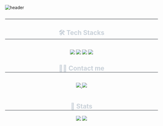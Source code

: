 ![header](https://capsule-render.vercel.app/api?type=venom&color=gradient&height=300&section=header&text=Welcome%20to%20my%20Github!%20&animation=${twinking})

<div align= "center"> 
    <h2 style="border-bottom: 1px solid #21262d; color: #c9d1d9;">  </h2>  
    <div style="font-weight: 700; font-size: 15px; text-align: center; color: #c9d1d9;">  </div> 
    </div>
    <div align= "center">
    <h2 style="border-bottom: 1px solid #21262d; color: #c9d1d9;"> 🛠️ Tech Stacks </h2> <br> 
    <div style="margin: 0 auto; text-align: center;" align= "center"> <img src="https://img.shields.io/badge/Java-007396?style=flat&logo=Java&logoColor=white">
          <img src="https://img.shields.io/badge/Java-007396?style=flat&logo=C&logoColor=white">
          <img src="https://img.shields.io/badge/HTML5-E34F26?style=flat&logo=Github&logoColor=white">
          <img src="https://img.shields.io/badge/Github-181717?style=flat&logo=Github&logoColor=white">
          </div>
    </div>
    <div align= "center">
    <h2 style="border-bottom: 1px solid #21262d; color: #c9d1d9;"> 🧑‍💻 Contact me </h2> <br> 
    <div align= "center"> <a href=https://www.instagram.com/yx0n.s3/> <img src="https://img.shields.io/badge/Instagram-E4405F?style=flat&logo=Instagram&logoColor=white&link=https://www.instagram.com/yx0n.s3/"> </a>
         <a href=https://velog.io/@ye0n_s3/posts> <img src="https://img.shields.io/badge/Velog-20C997?style=flat&logo=Velog&logoColor=white&link=https://velog.io/@ye0n_s3/posts"> </a>
          </div>  <br> 
    <div align= "center">  </div> 
    </div>
    <div align= "center"> 
    <h2 style="border-bottom: 1px solid #21262d; color: #c9d1d9;"> 🏅 Stats </h2> <div align= "center"> <img src="https://github-readme-stats.vercel.app/api?username=yxonsz&bg_color=180,00000000,&title_color=000000&text_color=000000"
         /> <img src="https://github-readme-stats.vercel.app/api/top-langs/?username=yxonsz&layout=compact&bg_color=180,00000000,&title_color=000000&text_color=000000"
           /> </div> 
    </div>
    
